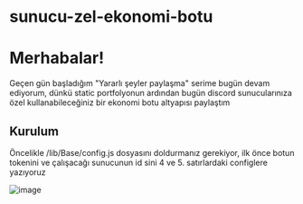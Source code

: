 # sunucu-zel-ekonomi-botu

<h1>Merhabalar!</h1>
<p>Geçen gün başladığım "Yararlı şeyler paylaşma" serime bugün devam ediyorum, dünkü static portfolyonun ardından bugün discord sunucularınıza özel kullanabileceğiniz bir ekonomi botu altyapısı paylaştım</p>

<h2>Kurulum</h2> 

<p>Öncelikle /lib/Base/config.js dosyasını doldurmanız gerekiyor, ilk önce botun tokenini ve çalışacağı sunucunun id sini 4 ve 5. satırlardaki configlere yazıyoruz</p>

![image](https://cdn.discordapp.com/attachments/392407913140060190/1009098338609660054/token_ve_sunucu_id.png)
